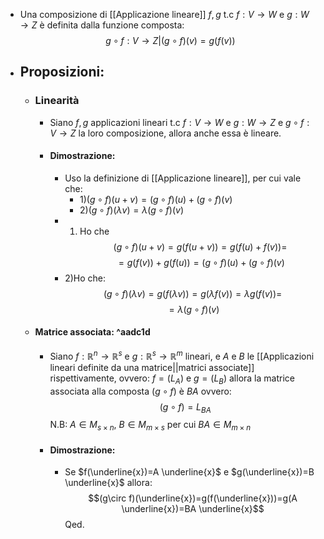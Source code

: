 - Una composizione di [[Applicazione lineare]] $f,g$ t.c $f:V \rightarrow W$ e $g:W \rightarrow Z$ è definita dalla funzione composta:$$g \circ f:V \rightarrow Z|(g \circ f)(v)=g(f(v))$$
- ## Proposizioni:
	- ### Linearità 
		- Siano $f,g$ applicazioni lineari t.c $f:V \rightarrow W$ e $g:W \rightarrow Z$ e $g \circ f:V \rightarrow Z$ la loro composizione, allora anche essa è lineare.
		- #### Dimostrazione:
			- Uso la definizione di [[Applicazione lineare]], per cui vale che:
				- 1)$(g\circ f)(u+v)=(g\circ f)(u)+(g\circ f)(v)$ 
				- 2)$(g\circ f)(\lambda v)=\lambda (g\circ f)(v)$
			- 1) Ho che $$(g\circ f)(u+v)=g(f(u+v))=g(f(u)+f(v))=$$$$=g(f(v))+g(f(u))=(g\circ f)(u)+(g\circ f)(v)$$
			- 2)Ho che:$$(g\circ f)(\lambda v)=g(f(\lambda v))=g(\lambda f(v))=\lambda g(f(v))=$$$$=\lambda (g \circ f)(v)$$ 
	- #### Matrice associata: ^aadc1d
		- Siano $f:\mathbb{R}^{n} \rightarrow \mathbb{R}^{s}$ e $g:\mathbb{R}^{s} \rightarrow \mathbb{R}^{m}$ lineari, e $A$ e $B$ le [[Applicazioni lineari definite da una matrice||matrici associate]] rispettivamente, ovvero: $f=(L_{A})$ e $g=(L_{B})$ allora la matrice associata alla composta $(g\circ f)$  è $BA$ ovvero:$$(g\circ f)=L_{BA}$$N.B: $A \in M_{s\times n}$, $B \in M_{m\times s}$ per cui $BA \in M_{m\times n}$
		- #### Dimostrazione:
			- Se $f(\underline{x})=A \underline{x}$ e $g(\underline{x})=B \underline{x}$ allora:$$(g\circ f)(\underline{x})=g(f(\underline{x}))=g(A \underline{x})=BA \underline{x}$$Qed.